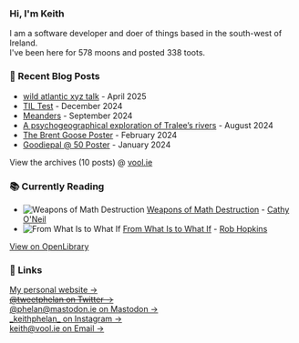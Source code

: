 ### Hi, I'm Keith

I am a software developer and doer of things based in the south-west of Ireland.     
I've been here for <!-- writing_moons starts -->578<!-- writing_moons ends --> moons and posted <!-- writing_toots starts -->338<!-- writing_toots ends --> toots.

### 📝 Recent Blog Posts

<!-- writing starts -->
* [wild atlantic xyz talk](https://vool.ie/wild-atlantic-xyz-talk/) - April 2025
* [TIL Test](https://vool.ie/til-test/) - December 2024
* [Meanders](https://vool.ie/meanders/) - September 2024
* [A psychogeographical exploration of Tralee’s rivers](https://vool.ie/a-psychogeographical-exploration-of-tralees-rivers/) - August 2024
* [The Brent Goose Poster](https://vool.ie/the-brent-goose-poster/) - February 2024
* [Goodiepal @ 50 Poster](https://vool.ie/goodiepal-poster/) - January 2024
<!-- writing ends -->

View the archives (<!-- writing_count starts -->10<!-- writing_count ends --> posts) @ [vool.ie](https://vool.ie)

### 📚 Currently Reading    
<!-- reading starts -->
* ![Weapons of Math Destruction](https://covers.openlibrary.org/b/olid/OL26427189M-M.jpg) [Weapons of Math Destruction](https://openlibrary.org/works/OL17840708W) - [Cathy O'Neil](https://openlibrary.org/authors/OL7412371A)
* ![From What Is to What If](https://covers.openlibrary.org/b/olid/OL28362637M-M.jpg) [From What Is to What If](https://openlibrary.org/works/OL20934860W) - [Rob Hopkins](https://openlibrary.org/authors/OL5184095A)
<!-- reading ends -->
[View on OpenLibrary](https://openlibrary.org/people/phelan5959)

### 🔗 Links   
[My personal website &rarr;](https://vool.ie/)    
~~[@tweetphelan on Twitter &rarr;](https://twitter.com/tweetphelan)~~    
[@phelan@mastodon.ie on Mastodon &rarr;](https://mastodon.ie/@phelan)    
[\_keithphelan\_ on Instagram &rarr;](https://www.instagram.com/_keithphelan_/)   
[keith@vool.ie on Email &rarr;](mailto:keith@vool.ie)
